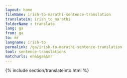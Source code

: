 ```yaml
---
layout: home
fileName: irish-to-marathi-sentence-translation
translatein: irish_to_marathi
folderName : translate
lang: ga
from: ga
to: mr
langname: irish-to
permalink: /ga/irish-to-marathi-sentence-translation
tool: sentence-translations
matchurls: en&&ga&&mr
---
```

{% include section/translateinto.html %}

